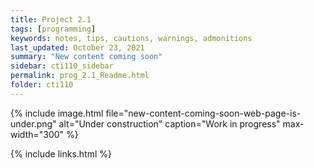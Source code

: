 ```yaml
---
title: Project 2.1
tags: [programming]
keywords: notes, tips, cautions, warnings, admonitions
last_updated: October 23, 2021
summary: "New content coming soon"
sidebar: cti110_sidebar
permalink: prog_2.1_Readme.html
folder: cti110
---
```


{% include image.html file="new-content-coming-soon-web-page-is-under.png" alt="Under construction" caption="Work in progress" max-width="300" %}


{% include links.html %}


